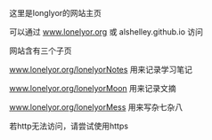 这里是longlyor的网站主页

可以通过 www.lonelyor.org 或 alshelley.github.io 访问 

网站含有三个子页

www.lonelyor.org/lonelyorNotes  用来记录学习笔记

www.lonelyor.org/lonelyorMoon   用来记录文摘

www.lonelyor.org/lonelyorMess   用来写杂七杂八

若http无法访问，请尝试使用https
